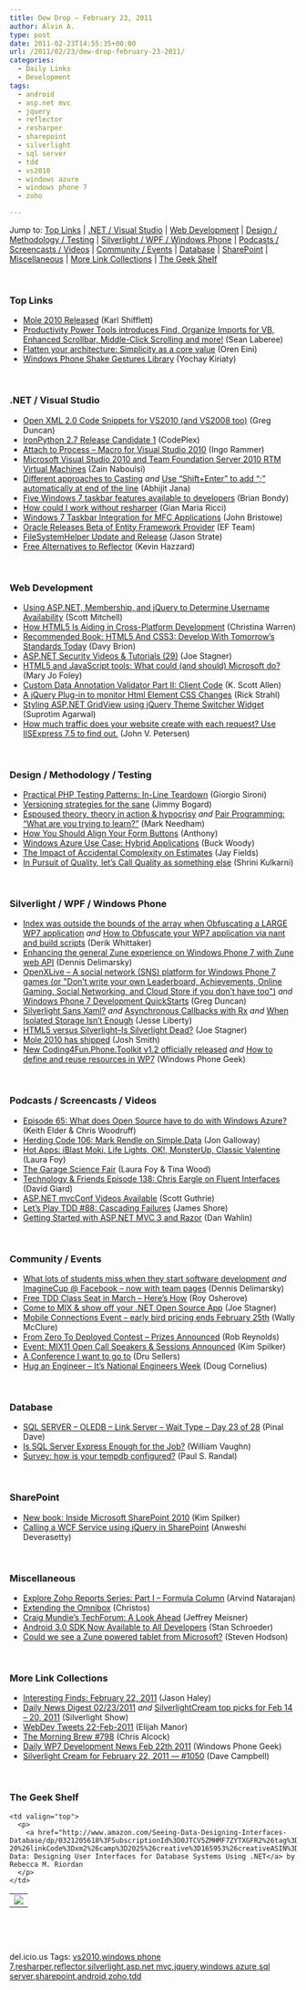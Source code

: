 ```yaml
---
title: Dew Drop – February 23, 2011
author: Alvin A.
type: post
date: 2011-02-23T14:55:35+00:00
url: /2011/02/23/dew-drop-february-23-2011/
categories:
  - Daily Links
  - Development
tags:
  - android
  - asp.net mvc
  - jquery
  - reflector
  - resharper
  - sharepoint
  - silverlight
  - sql server
  - tdd
  - vs2010
  - windows azure
  - windows phone 7
  - zoho

---
```

Jump to: [Top Links][1] | [.NET / Visual Studio][2] | [Web Development][3] | [Design / Methodology / Testing][4] | [Silverlight / WPF / Windows Phone][5] | [Podcasts / Screencasts / Videos][6] | [Community / Events][7] | [Database][8] | [SharePoint][9] | [Miscellaneous][10] | [More Link Collections][11] | [The Geek Shelf][12] 

&#160;

### <a name="top"></a>Top Links

  * [Mole 2010 Released][13] (Karl Shifflett) 
  * [Productivity Power Tools introduces Find, Organize Imports for VB, Enhanced Scrollbar, Middle-Click Scrolling and more!][14] (Sean Laberee) 
  * [Flatten your architecture: Simplicity as a core value][15] (Oren Eini) 
  * [Windows Phone Shake Gestures Library][16] (Yochay Kiriaty) 

&#160;

### <a name="dotnet"></a>.NET / Visual Studio

  * [Open XML 2.0 Code Snippets for VS2010 (and VS2008 too)][17] (Greg Duncan) 
  * <a href="http://ironpython.codeplex.com/releases/view/61395" target="_blank">IronPython 2.7 Release Candidate 1</a> (CodePlex)
  * [Attach to Process – Macro for Visual Studio 2010][18] (Ingo Rammer) 
  * [Microsoft Visual Studio 2010 and Team Foundation Server 2010 RTM Virtual Machines][19] (Zain Naboulsi) 
  * [Different approaches to Casting][20] _and_ [Use “Shift+Enter” to add “;” automatically at end of the line][21] (Abhijit Jana) 
  * [Five Windows 7 taskbar features available to developers][22] (Brian Bondy) 
  * [How could I work without resharper][23] (Gian Maria Ricci) 
  * [Windows 7 Taskbar Integration for MFC Applications][24] (John Bristowe) 
  * [Oracle Releases Beta of Entity Framework Provider][25] (EF Team) 
  * [FileSystemHelper Update and Release][26] (Jason Strate) 
  * <a href="http://feedproxy.google.com/~r/DevJourney/~3/6Mg_mQBLudE/" target="_blank">Free Alternatives to Reflector</a> (Kevin Hazzard) 

&#160;

### <a name="web"></a>Web Development

  * [Using ASP.NET, Membership, and jQuery to Determine Username Availability][27] (Scott Mitchell) 
  * [How HTML5 Is Aiding in Cross-Platform Development][28] (Christina Warren) 
  * [Recommended Book: HTML5 And CSS3: Develop With Tomorrow’s Standards Today][29] (Davy Brion) 
  * [ASP.NET Security Videos & Tutorials (29)][30] (Joe Stagner) 
  * [HTML5 and JavaScript tools: What could (and should) Microsoft do?][31] (Mary Jo Foley) 
  * <a href="http://odetocode.com/Blogs/scott/archive/2011/02/22/custom-data-annotation-validator-part-ii-client-code.aspx" target="_blank">Custom Data Annotation Validator Part II: Client Code</a> (K. Scott Allen) 
  * [A jQuery Plug-in to monitor Html Element CSS Changes][32] (Rick Strahl) 
  * [Styling ASP.NET GridView using jQuery Theme Switcher Widget][33] (Suprotim Agarwal) 
  * [How much traffic does your website create with each request? Use IISExpress 7.5 to find out.][34] (John V. Petersen) 

&#160;

### <a name="design"></a>Design / Methodology / Testing

  * [Practical PHP Testing Patterns: In-Line Teardown][35] (Giorgio Sironi) 
  * [Versioning strategies for the sane][36] (Jimmy Bogard) 
  * [Espoused theory, theory in action & hypocrisy][37] _and_ [Pair Programming: “What are you trying to learn?”][38] (Mark Needham) 
  * [How You Should Align Your Form Buttons][39] (Anthony) 
  * [Windows Azure Use Case: Hybrid Applications][40] (Buck Woody) 
  * [The Impact of Accidental Complexity on Estimates][41] (Jay Fields) 
  * <a href="http://shrinik.blogspot.com/2011/02/in-pursuit-of-quality-lets-call-quality.html" target="_blank">In Pursuit of Quality, let’s Call Quality as something else</a> (Shrini Kulkarni) 

&#160;

### <a name="silverlight"></a>Silverlight / WPF / Windows Phone

  * [Index was outside the bounds of the array when Obfuscating a LARGE WP7 application][42] _and_ [How to Obfuscate your WP7 application via nant and build scripts][43] (Derik Whittaker) 
  * [Enhancing the general Zune experience on Windows Phone 7 with Zune web API][44] (Dennis Delimarsky) 
  * [OpenXLive &#8211; A social network (SNS) platform for Windows Phone 7 games (or "Don&#8217;t write your own Leaderboard, Achievements, Online Gaming, Social Networking, and Cloud Store if you don&#8217;t have too")][45] _and_ [Windows Phone 7 Development QuickStarts][46] (Greg Duncan) 
  * [Silverlight Sans Xaml?][47] _and_ [Asynchronous Callbacks with Rx][48] _and_ [When Isolated Storage Isn’t Enough][49] (Jesse Liberty) 
  * [HTML5 versus Silverlight–Is Silverlight Dead?][50] (Joe Stagner) 
  * [Mole 2010 has shipped][51] (Josh Smith) 
  * [New Coding4Fun.Phone.Toolkit v1.2 officially released][52] _and_ [How to define and reuse resources in WP7][53] (Windows Phone Geek) 

&#160;

### <a name="podcasts"></a>Podcasts / Screencasts / Videos

  * [Episode 65: What does Open Source have to do with Windows Azure?][54] (Keith Elder & Chris Woodruff) 
  * [Herding Code 106: Mark Rendle on Simple.Data][55] (Jon Galloway) 
  * [Hot Apps: iBlast Moki, Life Lights, OK!, MonsterUp, Classic Valentine][56] (Laura Foy) 
  * [The Garage Science Fair][57] (Laura Foy & Tina Wood) 
  * <a href="http://feedproxy.google.com/~r/TechnologyAndFriends/~3/QGtXPDG-8Kc/tf138.aspx" target="_blank">Technology & Friends Episode 138: Chris Eargle on Fluent Interfaces</a> (David Giard) 
  * [ASP.NET mvcConf Videos Available][58] (Scott Guthrie) 
  * [Let&#8217;s Play TDD #88: Cascading Failures][59] (James Shore) 
  * [Getting Started with ASP.NET MVC 3 and Razor][60] (Dan Wahlin) 

&#160;

### <a name="events"></a>Community / Events

  * [What lots of students miss when they start software development][61] _and_ [ImagineCup @ Facebook – now with team pages][62] (Dennis Delimarsky) 
  * [Free TDD Class Seat in March &#8211; Here&#8217;s How][63] (Roy Osherove) 
  * [Come to MIX & show off your .NET Open Source App][64] (Joe Stagner) 
  * [Mobile Connections Event &#8211; early bird pricing ends February 25th][65] (Wally McClure) 
  * [From Zero To Deployed Contest &#8211; Prizes Announced][66] (Rob Reynolds) 
  * [Event: MIX11 Open Call Speakers & Sessions Announced][67] (Kim Spilker) 
  * [A Conference I want to go to][68] (Dru Sellers) 
  * <a href="http://feeds.wired.com/~r/wiredgeekdad/~3/_-fwwIyeezc/" target="_blank">Hug an Engineer – It’s National Engineers Week</a> (Doug Cornelius) 

&#160;

### <a name="db"></a>Database

  * [SQL SERVER – OLEDB – Link Server – Wait Type – Day 23 of 28][69] (Pinal Dave) 
  * [Is SQL Server Express Enough for the Job?][70] (William Vaughn) 
  * [Survey: how is your tempdb configured?][71] (Paul S. Randal) 

&#160;

### <a name="sp"></a>SharePoint

  * [New book: Inside Microsoft SharePoint 2010][72] (Kim Spilker) 
  * <a href="http://blogs.msdn.com/b/sharepointdev/archive/2011/02/22/calling-a-wcf-service-using-jquery-in-sharepoint.aspx" target="_blank">Calling a WCF Service using jQuery in SharePoint</a> (Anweshi Deverasetty) 

&#160;

### <a name="misc"></a>Miscellaneous

  * [Explore Zoho Reports Series: Part I &#8211; Formula Column][73] (Arvind Natarajan) 
  * [Extending the Omnibox][74] (Christos) 
  * [Craig Mundie’s TechForum: A Look Ahead][75] (Jeffrey Meisner) 
  * [Android 3.0 SDK Now Available to All Developers][76] (Stan Schroeder) 
  * [Could we see a Zune powered tablet from Microsoft?][77] (Steven Hodson) 

&#160;

### <a name="links"></a>More Link Collections

  * [Interesting Finds: February 22, 2011][78] (Jason Haley) 
  * [Daily News Digest 02/23/2011][79] _and_ [SilverlightCream top picks for Feb 14 &#8211; 20, 2011][80] (Silverlight Show) 
  * <a href="http://webdevtweets.blogspot.com/2011/02/22-feb-2011.html" target="_blank">WebDev Tweets 22-Feb-2011</a> (Elijah Manor) 
  * [The Morning Brew #798][81] (Chris Alcock) 
  * [Daily WP7 Development News Feb 22th 2011][82] (Windows Phone Geek) 
  * [Silverlight Cream for February 22, 2011 &#8212; #1050][83] (Dave Campbell) 

&#160;

### <a name="shelf"></a>The Geek Shelf

<table border="0" cellspacing="0" cellpadding="0">
  <tr>
    <td>
      <img data-recalc-dims="1" decoding="async" src="https://i0.wp.com/ecx.images-amazon.com/images/I/51VtrmLOL1L._SL160_.jpg?w=660" />
    </td>
    
    <td valign="top">
      <p>
        <a href="http://www.amazon.com/Seeing-Data-Designing-Interfaces-Database/dp/0321205618%3FSubscriptionId%3D0JTCV5ZMHMF7ZYTXGFR2%26tag%3Dbrdicr-20%26linkCode%3Dxm2%26camp%3D2025%26creative%3D165953%26creativeASIN%3D0321205618">Seeing Data: Designing User Interfaces for Database Systems Using .NET</a> by Rebecca M. Riordan
      </p>
    </td>
  </tr>
</table>

&#160;

<div style="padding-bottom: 0px; margin: 0px; padding-left: 0px; padding-right: 0px; display: inline; float: none; padding-top: 0px" id="scid:C16BAC14-9A3D-4c50-9394-FBFEF7A93539:556767b0-2ff5-44be-9d05-4b2906e33b17" class="wlWriterEditableSmartContent">
  <!--dotnetkickit-->
</div>

&#160;

<div style="padding-bottom: 0px; margin: 0px; padding-left: 0px; padding-right: 0px; display: inline; float: none; padding-top: 0px" id="scid:0767317B-992E-4b12-91E0-4F059A8CECA8:2b669930-624a-48a0-a968-48c3bd92375f" class="wlWriterEditableSmartContent">
  del.icio.us Tags: <a href="http://del.icio.us/popular/vs2010" rel="tag">vs2010</a>,<a href="http://del.icio.us/popular/windows+phone+7" rel="tag">windows phone 7</a>,<a href="http://del.icio.us/popular/resharper" rel="tag">resharper</a>,<a href="http://del.icio.us/popular/reflector" rel="tag">reflector</a>,<a href="http://del.icio.us/popular/silverlight" rel="tag">silverlight</a>,<a href="http://del.icio.us/popular/asp.net+mvc" rel="tag">asp.net mvc</a>,<a href="http://del.icio.us/popular/jquery" rel="tag">jquery</a>,<a href="http://del.icio.us/popular/windows+azure" rel="tag">windows azure</a>,<a href="http://del.icio.us/popular/sql+server" rel="tag">sql server</a>,<a href="http://del.icio.us/popular/sharepoint" rel="tag">sharepoint</a>,<a href="http://del.icio.us/popular/android" rel="tag">android</a>,<a href="http://del.icio.us/popular/zoho" rel="tag">zoho</a>,<a href="http://del.icio.us/popular/tdd" rel="tag">tdd</a>
</div>

 [1]: https://morningdew-bpc6g3a0fgaxdxcu.eastus2-01.azurewebsites.net/#top
 [2]: https://morningdew-bpc6g3a0fgaxdxcu.eastus2-01.azurewebsites.net/#dotnet
 [3]: https://morningdew-bpc6g3a0fgaxdxcu.eastus2-01.azurewebsites.net/#web
 [4]: https://morningdew-bpc6g3a0fgaxdxcu.eastus2-01.azurewebsites.net/#design
 [5]: https://morningdew-bpc6g3a0fgaxdxcu.eastus2-01.azurewebsites.net/#silverlight
 [6]: https://morningdew-bpc6g3a0fgaxdxcu.eastus2-01.azurewebsites.net/#podcasts
 [7]: https://morningdew-bpc6g3a0fgaxdxcu.eastus2-01.azurewebsites.net/#events
 [8]: https://morningdew-bpc6g3a0fgaxdxcu.eastus2-01.azurewebsites.net/#db
 [9]: https://morningdew-bpc6g3a0fgaxdxcu.eastus2-01.azurewebsites.net/#sp
 [10]: https://morningdew-bpc6g3a0fgaxdxcu.eastus2-01.azurewebsites.net/#misc
 [11]: https://morningdew-bpc6g3a0fgaxdxcu.eastus2-01.azurewebsites.net/#links
 [12]: https://morningdew-bpc6g3a0fgaxdxcu.eastus2-01.azurewebsites.net/#shelf
 [13]: http://karlshifflett.wordpress.com/2011/02/22/mole-2010-released/
 [14]: http://blogs.msdn.com/b/visualstudio/archive/2011/02/22/productivity-power-tools-introduces-find-organize-imports-for-vb-enhanced-scrollbar-middle-click-scrolling-and-more.aspx
 [15]: http://feedproxy.google.com/~r/AyendeRahien/~3/Ixh45blT5qo/flatten-your-architecture-simplicity-as-a-core-value.aspx
 [16]: http://windowsteamblog.com/windows_phone/b/wpdev/archive/2011/02/22/windows-phone-shake-gestures-library.aspx
 [17]: http://coolthingoftheday.blogspot.com/2011/02/open-xml-20-code-snippets-for-vs2010.html
 [18]: http://weblogs.thinktecture.com/ingo/2011/02/attach-to-process-macro-for-visual-studio-2010.html
 [19]: http://feedproxy.google.com/~r/zainnab/~3/yBucSx_Jxu4/microsoft-visual-studio-2010-and-team-foundation-server-2010-rtm-virtual-machines.aspx
 [20]: http://dailydotnettips.com/2011/02/23/different-approaches-to-casting/
 [21]: http://dailydotnettips.com/2011/02/23/useshiftenter/
 [22]: http://www.brianbondy.com/blog/id/111/
 [23]: http://feedproxy.google.com/~r/AlkampferEng/~3/jvlfdIqOPfg/
 [24]: http://channel9.msdn.com/posts/Windows-7-Taskbar-Integration-for-MFC-Applications
 [25]: http://blogs.msdn.com/b/adonet/archive/2011/02/22/oracle-releases-beta-of-entity-framework-provider.aspx
 [26]: http://feedproxy.google.com/~r/sqlserverpedia/~3/icn9Q0lhIPY/
 [27]: http://www.4guysfromrolla.com/articles/022311-1.aspx
 [28]: http://feedproxy.google.com/~r/Mashable/~3/ZhFgVnJ_Lbo/
 [29]: http://feedproxy.google.com/~r/davybrion/~3/-iIKSlRLTcA/
 [30]: http://feedproxy.google.com/~r/MSJoe/~3/eR1fDow6hzM/
 [31]: http://www.zdnet.com/blog/microsoft/html5-and-javascript-tools-what-could-and-should-microsoft-do/8759
 [32]: http://feedproxy.google.com/~r/RickStrahl/~3/Rd0gvXGSZ30/453942.aspx
 [33]: http://feedproxy.google.com/~r/netCurryRecentArticles/~3/wEqPo4PmbcA/ShowArticle.aspx
 [34]: http://feedproxy.google.com/~r/LosTechies/~3/RGTW3v2-EDw/how-much-traffic-does-your-website-create-with-each-request-use-iisexpress-7-5-to-find-out.aspx
 [35]: http://feeds.dzone.com/~r/zones/agile/~3/fi8nK_eL3IQ/practical-php-testing-patterns-34
 [36]: http://feedproxy.google.com/~r/LosTechies/~3/yOpMw0msLHs/versioning-strategies-for-the-sane.aspx
 [37]: http://feedproxy.google.com/~r/MarkNeedham/~3/UjAFEwW6zrI/
 [38]: http://feedproxy.google.com/~r/MarkNeedham/~3/j7CmpEYl3lw/
 [39]: http://feedproxy.google.com/~r/uxmovement/~3/szQP572SLLU/how-you-should-align-your-form-buttons
 [40]: http://blogs.msdn.com/b/buckwoody/archive/2011/02/22/windows-azure-use-case-hybrid-applications.aspx
 [41]: http://feedproxy.google.com/~r/jayfields/mjKQ/~3/WNhNiFR_T4U/impact-of-accidental-complexity-on.html
 [42]: http://feedproxy.google.com/~r/Devlicious/~3/8TWr_LQMkfU/index-was-outside-the-bounds-of-the-array-when-obfuscating-a-large-wp7-application.aspx
 [43]: http://feedproxy.google.com/~r/Devlicious/~3/G0tmxz2gqDg/how-to-obfuscate-your-wp7-application-via-nant-and-build-scripts.aspx
 [44]: http://dennisdel.com/?p=661
 [45]: http://coolthingoftheday.blogspot.com/2011/02/openxlive-social-network-sns-platform.html
 [46]: http://channel9.msdn.com/coding4fun/blog/Windows-Phone-7-Development-QuickStarts
 [47]: http://feedproxy.google.com/~r/JesseLiberty-SilverlightGeek/~3/ycx1HCqdiC0/
 [48]: http://feedproxy.google.com/~r/JesseLiberty-SilverlightGeek/~3/Q2RexLY8yAA/
 [49]: http://feedproxy.google.com/~r/JesseLiberty-SilverlightGeek/~3/lO030bQyweQ/
 [50]: http://feedproxy.google.com/~r/MSJoe/~3/M8gX9cp07MI/
 [51]: http://joshsmithonwpf.wordpress.com/2011/02/22/mole-2010-has-shipped/
 [52]: http://www.windowsphonegeek.com/tips/new-coding4fun-phone-toolkit-v1-2-officially-released
 [53]: http://www.windowsphonegeek.com/tips/how-to-define-and-reuse-resources-in-wp7
 [54]: http://feedproxy.google.com/~r/deepfriedbytes/~3/Rh9DsWof8uE/
 [55]: http://feedproxy.google.com/~r/HerdingCode/~3/YGMzXJZkcaw/
 [56]: http://channel9.msdn.com/Shows/Hot-Apps/Hot-Apps-iBlast-Moki-Life-Lights-OK-MonsterUp-Classic-Valentine
 [57]: http://channel9.msdn.com/posts/The-Garage-Science-Fair
 [58]: http://weblogs.asp.net/scottgu/archive/2011/02/22/mvcconf-videos-available.aspx
 [59]: http://jamesshore.com/Blog/Lets-Play/Episode-88.html
 [60]: http://weblogs.asp.net/dwahlin/archive/2011/02/22/getting-started-with-asp-net-mvc-3-and-razor.aspx
 [61]: http://feeds.dzone.com/~r/zones/dotnet/~3/S_XGSUvurNM/what-lots-students-miss-when
 [62]: http://dennisdel.com/?p=632
 [63]: http://feedproxy.google.com/~r/Iserializable/~3/tIe0ExQqkdU/free-tdd-class-seat-in-march-heres-how.html
 [64]: http://feedproxy.google.com/~r/MSJoe/~3/B0PYLSdNgXY/
 [65]: http://morewally.com/cs/blogs/wallym/archive/2011/02/22/mobile-connections-event-early-bird-pricing-ends-february-25th.aspx
 [66]: http://feedproxy.google.com/~r/Devlicious/~3/2liPmP-4l5c/from-zero-to-deployed-contest-prizes-announced.aspx
 [67]: http://blogs.msdn.com/b/microsoft_press/archive/2011/02/23/event-mix11-open-call-speakers-amp-sessions-announced.aspx
 [68]: http://feedproxy.google.com/~r/CodeBetter/~3/Oe6UvnDPKRw/
 [69]: http://blog.sqlauthority.com/2011/02/23/sql-server-oledb-link-server-wait-type-day-23-of-28/
 [70]: http://betav.com/blog/billva/2011/02/is-sql-server-express-enough-f.html
 [71]: http://feedproxy.google.com/~r/PaulSRandal/~3/Ser6yvHRvOw/post.aspx
 [72]: http://blogs.msdn.com/b/microsoft_press/archive/2011/02/22/new-book-inside-microsoft-sharepoint-2010.aspx
 [73]: http://blogs.zoho.com/general/explore-zoho-reports-series-part-i-formula-column
 [74]: http://blog.chromium.org/2011/02/extending-omnibox.html
 [75]: http://blogs.technet.com/b/microsoft_blog/archive/2011/02/22/craig-mundie-s-techforum-a-look-ahead.aspx
 [76]: http://feedproxy.google.com/~r/Mashable/~3/Pd4vaoMl8B4/
 [77]: http://feedproxy.google.com/~r/Winextra/~3/E32xvMCj32s/
 [78]: http://jasonhaley.com/blog/post.aspx?id=6cfca25d-d6d5-4dad-9f57-e0a1e8eb5181
 [79]: http://feedproxy.google.com/~r/silverlightshow/~3/jK0DZ9UPCsQ/Daily-News-Digest-02-23-2011.aspx
 [80]: http://feedproxy.google.com/~r/silverlightshow/~3/uxtdyP3U0iY/SilverlightCream-top-picks-for-Feb-14-20-2011.aspx
 [81]: http://feedproxy.google.com/~r/ReflectivePerspective/~3/2vB5OgXFLow/
 [82]: http://www.windowsphonegeek.com/news/daily-wp7-development-news-feb-22th-2011
 [83]: http://geekswithblogs.net/WynApseTechnicalMusings/archive/2011/02/22/144070.aspx